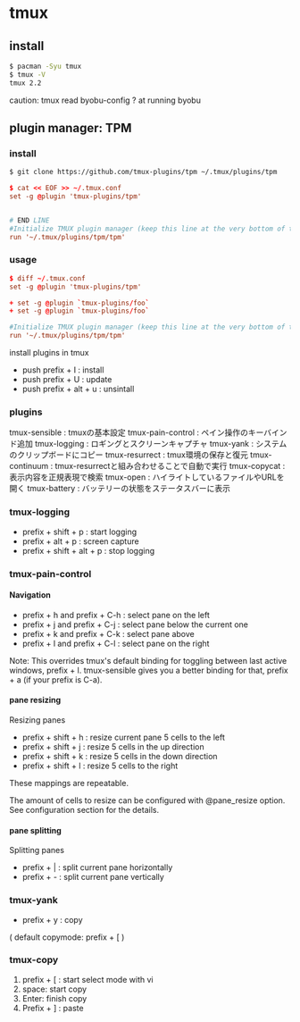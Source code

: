tmux
====


## install

```sh
$ pacman -Syu tmux
$ tmux -V
tmux 2.2
```

caution: tmux read byobu-config ? at running byobu



## plugin manager: TPM

### install

```sh
$ git clone https://github.com/tmux-plugins/tpm ~/.tmux/plugins/tpm
```


```sh@~/.tmux.conf
$ cat << EOF >> ~/.tmux.conf
set -g @plugin 'tmux-plugins/tpm'


# END LINE
#Initialize TMUX plugin manager (keep this line at the very bottom of tmux.conf)
run '~/.tmux/plugins/tpm/tpm'
```

### usage

```diff@~/.tmux.conf
$ diff ~/.tmux.conf
set -g @plugin 'tmux-plugins/tpm'

+ set -g @plugin `tmux-plugins/foo`
+ set -g @plugin `tmux-plugins/foo`

#Initialize TMUX plugin manager (keep this line at the very bottom of tmux.conf)
run '~/.tmux/plugins/tpm/tpm'
```

install plugins in tmux

* push prefix + I : install
* push prefix + U : update
* push prefix + alt + u : unsintall


### plugins

tmux-sensible : tmuxの基本設定
tmux-pain-control : ペイン操作のキーバインド追加
tmux-logging : ロギングとスクリーンキャプチャ
tmux-yank : システムのクリップボードにコピー
tmux-resurrect : tmux環境の保存と復元
tmux-continuum : tmux-resurrectと組み合わせることで自動で実行
tmux-copycat : 表示内容を正規表現で検索
tmux-open : ハイライトしているファイルやURLを開く
tmux-battery : バッテリーの状態をステータスバーに表示


### tmux-logging

* prefix + shift + p : start logging
* prefix + alt + p : screen capture
* prefix + shift + alt + p : stop logging



### tmux-pain-control

#### Navigation

* prefix + h and prefix + C-h : select pane on the left
* prefix + j and prefix + C-j : select pane below the current one
* prefix + k and prefix + C-k : select pane above
* prefix + l and prefix + C-l : select pane on the right

Note: This overrides tmux's default binding for toggling between last active windows, prefix + l. tmux-sensible gives you a better binding for that, prefix + a (if your prefix is C-a).


#### pane resizing

Resizing panes

* prefix + shift + h : resize current pane 5 cells to the left
* prefix + shift + j : resize 5 cells in the up direction
* prefix + shift + k : resize 5 cells in the down direction
* prefix + shift + l : resize 5 cells to the right

These mappings are repeatable.

The amount of cells to resize can be configured with @pane_resize option. See configuration section for the details.


#### pane splitting

Splitting panes

* prefix + | : split current pane horizontally
* prefix + - : split current pane vertically


### tmux-yank

* prefix + y : copy

( default copymode: prefix + [ )


### tmux-copy

1. prefix + [ : start select mode with vi
3. space: start copy
4. Enter: finish copy
5. Prefix + ] : paste
